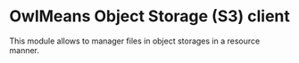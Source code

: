 # OwlMeans Object Storage (S3) client
This module allows to manager files in object storages in a resource manner.
